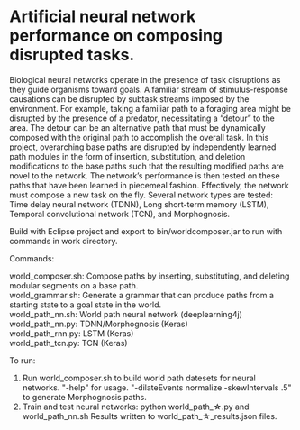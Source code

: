 # Artificial neural network performance on composing disrupted tasks.

Biological neural networks operate in the presence of task disruptions as they guide organisms toward goals. A familiar stream of stimulus-response causations can be disrupted by subtask streams imposed by the environment. For example, taking a familiar path to a foraging area might be disrupted by the presence of a predator, necessitating a “detour” to the area. The detour can be an alternative path that must be dynamically composed with the original path to accomplish the overall task. In this project, overarching base paths are disrupted by independently learned path modules in the form of insertion, substitution, and deletion modifications to the base paths such that the resulting modified paths are novel to the network. The network’s performance is then tested on these paths that have been learned in piecemeal fashion. Effectively, the network must compose a new task on the fly. Several network types are tested: Time delay neural network (TDNN), Long short-term memory (LSTM), Temporal convolutional network (TCN), and Morphognosis.

Build with Eclipse project and export to bin/worldcomposer.jar to run with commands in work directory.

Commands:

world_composer.sh: Compose paths by inserting, substituting, and deleting modular segments on a base path.<br /> 
world_grammar.sh: Generate a grammar that can produce paths from a starting state to a goal state in the world.<br />
world_path_nn.sh: World path neural network (deeplearning4j)<br />
world_path_nn.py: TDNN/Morphognosis (Keras)<br />
world_path_rnn.py: LSTM (Keras)<br />
world_path_tcn.py: TCN (Keras)<br />

To run:

1. Run world_composer.sh to build world path datesets for neural networks.
   "-help" for usage.
   "-dilateEvents normalize -skewIntervals .5" to generate Morphognosis paths.
2. Train and test neural networks: python world_path_&star;.py and world_path_nn.sh
   Results written to world_path_&star;_results.json files.

